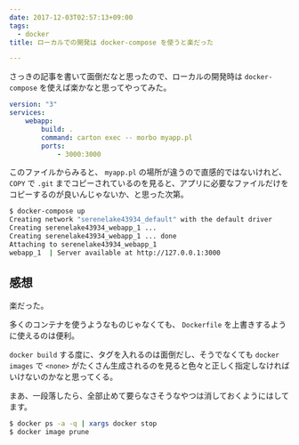 ```yaml
---
date: 2017-12-03T02:57:13+09:00
tags:
  - docker
title: ローカルでの開発は docker-compose を使うと楽だった

---
```


さっきの記事を書いて面倒だなと思ったので、ローカルの開発時は `docker-compose` を使えば楽かなと思ってやってみた。
```yaml docker-compose.yml
version: "3"
services:
    webapp:
        build: .
        command: carton exec -- morbo myapp.pl
        ports:
            - 3000:3000
```

このファイルからみると、 `myapp.pl` の場所が違うので直感的ではないけれど、 `COPY` で `.git` までコピーされているのを見ると、アプリに必要なファイルだけをコピーするのが良いんじゃないか、と思った次第。

```bash
$ docker-compose up
Creating network "serenelake43934_default" with the default driver
Creating serenelake43934_webapp_1 ...
Creating serenelake43934_webapp_1 ... done
Attaching to serenelake43934_webapp_1
webapp_1  | Server available at http://127.0.0.1:3000
```

## 感想

楽だった。

多くのコンテナを使うようなものじゃなくても、 `Dockerfile` を上書きするように使えるのは便利。

`docker build` する度に、タグを入れるのは面倒だし、そうでなくても `docker images` で `<none>` がたくさん生成されるのを見ると色々と正しく指定しなければいけないのかなと思ってくる。

まあ、一段落したら、全部止めて要らなさそうなやつは消しておくようにはしてます。

```bash
$ docker ps -a -q | xargs docker stop
$ docker image prune
```


